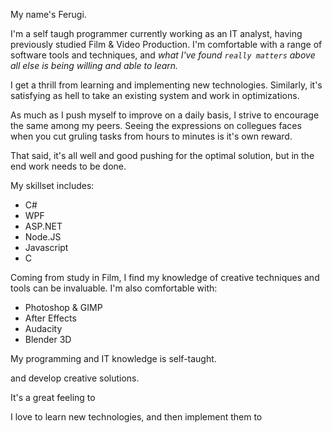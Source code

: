 My name's Ferugi.

I'm a self taugh programmer currently working as an IT analyst, having previously studied Film & Video Production. 
I'm comfortable with a range of software tools and techniques, and *what I've found `really matters` above all else is being willing and able to learn.*

I get a thrill from learning and implementing new technologies.
Similarly, it's satisfying as hell to take an existing system and work in optimizations.

As much as I push myself to improve on a daily basis, I strive to encourage the same among my peers. 
Seeing the expressions on collegues faces when you cut gruling tasks from hours to minutes is it's own reward.

That said, it's all well and good pushing for the optimal solution, but in the end work needs to be done. 

My skillset includes:
* C#
* WPF
* ASP.NET
* Node.JS
* Javascript
* C

Coming from study in Film, I find my knowledge of creative techniques and tools can be invaluable. I'm also comfortable with:
* Photoshop & GIMP
* After Effects
* Audacity
* Blender 3D








My programming and IT knowledge is self-taught. 
 



 and develop creative solutions.

It's a great feeling to 

I love to learn new technologies, and then implement them to